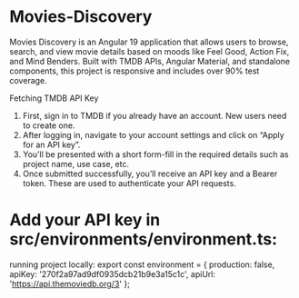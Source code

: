 # Movies-Discovery
Movies Discovery is an Angular 19 application that allows users to browse, search, and view movie details based on moods like Feel Good, Action Fix, and Mind Benders. Built with TMDB APIs, Angular Material, and standalone components, this project is responsive and includes over 90% test coverage.

Fetching TMDB API Key
1.	First, sign in to TMDB if you already have an account. New users need to create one.
2.	After logging in, navigate to your account settings and click on “Apply for an API key”.
3.	You’ll be presented with a short form-fill in the required details such as project name, use case, etc.
4.	Once submitted successfully, you’ll receive an API key and a Bearer token. These are used to authenticate your API requests.

# Add your API key in src/environments/environment.ts:
running project locally:
 export const environment = {
  production: false,
  apiKey: '270f2a97ad9df0935dcb21b9e3a15c1c',
  apiUrl: 'https://api.themoviedb.org/3'
};
